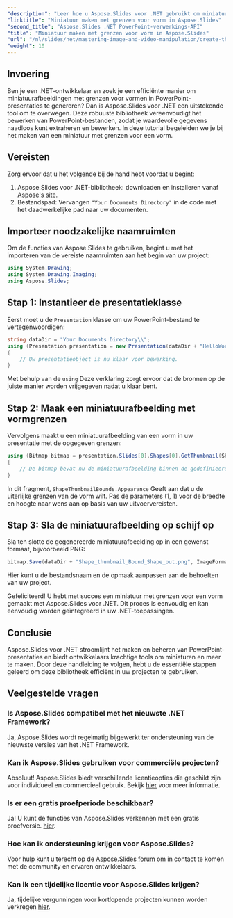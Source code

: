 ```yaml
---
"description": "Leer hoe u Aspose.Slides voor .NET gebruikt om miniatuurafbeeldingen met gedefinieerde grenzen voor vormen in PowerPoint-presentaties te maken. Deze uitgebreide handleiding biedt stapsgewijze instructies."
"linktitle": "Miniatuur maken met grenzen voor vorm in Aspose.Slides"
"second_title": "Aspose.Slides .NET PowerPoint-verwerkings-API"
"title": "Miniatuur maken met grenzen voor vorm in Aspose.Slides"
"url": "/nl/slides/net/mastering-image-and-video-manipulation/create-thumbnail-bounds-shape/"
"weight": 10
---
```


## Invoering

Ben je een .NET-ontwikkelaar en zoek je een efficiënte manier om miniatuurafbeeldingen met grenzen voor vormen in PowerPoint-presentaties te genereren? Dan is Aspose.Slides voor .NET een uitstekende tool om te overwegen. Deze robuuste bibliotheek vereenvoudigt het bewerken van PowerPoint-bestanden, zodat je waardevolle gegevens naadloos kunt extraheren en bewerken. In deze tutorial begeleiden we je bij het maken van een miniatuur met grenzen voor een vorm.

## Vereisten

Zorg ervoor dat u het volgende bij de hand hebt voordat u begint:

1. Aspose.Slides voor .NET-bibliotheek: downloaden en installeren vanaf [Aspose's site](https://releases.aspose.com/slides/net/).
2. Bestandspad: Vervangen `"Your Documents Directory"` in de code met het daadwerkelijke pad naar uw documenten.

## Importeer noodzakelijke naamruimten

Om de functies van Aspose.Slides te gebruiken, begint u met het importeren van de vereiste naamruimten aan het begin van uw project:

```csharp
using System.Drawing;
using System.Drawing.Imaging;
using Aspose.Slides;
```

## Stap 1: Instantieer de presentatieklasse

Eerst moet u de `Presentation` klasse om uw PowerPoint-bestand te vertegenwoordigen:

```csharp
string dataDir = "Your Documents Directory\\";
using (Presentation presentation = new Presentation(dataDir + "HelloWorld.pptx"))
{
    // Uw presentatieobject is nu klaar voor bewerking.
}
```

Met behulp van de `using` Deze verklaring zorgt ervoor dat de bronnen op de juiste manier worden vrijgegeven nadat u klaar bent.

## Stap 2: Maak een miniatuurafbeelding met vormgrenzen

Vervolgens maakt u een miniatuurafbeelding van een vorm in uw presentatie met de opgegeven grenzen:

```csharp
using (Bitmap bitmap = presentation.Slides[0].Shapes[0].GetThumbnail(ShapeThumbnailBounds.Appearance, 1, 1))
{
    // De bitmap bevat nu de miniatuurafbeelding binnen de gedefinieerde grenzen.
}
```

In dit fragment, `ShapeThumbnailBounds.Appearance` Geeft aan dat u de uiterlijke grenzen van de vorm wilt. Pas de parameters (1, 1) voor de breedte en hoogte naar wens aan op basis van uw uitvoervereisten.

## Stap 3: Sla de miniatuurafbeelding op schijf op

Sla ten slotte de gegenereerde miniatuurafbeelding op in een gewenst formaat, bijvoorbeeld PNG:

```csharp
bitmap.Save(dataDir + "Shape_thumbnail_Bound_Shape_out.png", ImageFormat.Png);
```

Hier kunt u de bestandsnaam en de opmaak aanpassen aan de behoeften van uw project.

Gefeliciteerd! U hebt met succes een miniatuur met grenzen voor een vorm gemaakt met Aspose.Slides voor .NET. Dit proces is eenvoudig en kan eenvoudig worden geïntegreerd in uw .NET-toepassingen.

## Conclusie

Aspose.Slides voor .NET stroomlijnt het maken en beheren van PowerPoint-presentaties en biedt ontwikkelaars krachtige tools om miniaturen en meer te maken. Door deze handleiding te volgen, hebt u de essentiële stappen geleerd om deze bibliotheek efficiënt in uw projecten te gebruiken.

## Veelgestelde vragen

### Is Aspose.Slides compatibel met het nieuwste .NET Framework?

Ja, Aspose.Slides wordt regelmatig bijgewerkt ter ondersteuning van de nieuwste versies van het .NET Framework.

### Kan ik Aspose.Slides gebruiken voor commerciële projecten?

Absoluut! Aspose.Slides biedt verschillende licentieopties die geschikt zijn voor individueel en commercieel gebruik. Bekijk [hier](https://purchase.aspose.com/buy) voor meer informatie.

### Is er een gratis proefperiode beschikbaar?

Ja! U kunt de functies van Aspose.Slides verkennen met een gratis proefversie. [hier](https://releases.aspose.com/).

### Hoe kan ik ondersteuning krijgen voor Aspose.Slides?

Voor hulp kunt u terecht op de [Aspose.Slides forum](https://forum.aspose.com/c/slides/11) om in contact te komen met de community en ervaren ontwikkelaars.

### Kan ik een tijdelijke licentie voor Aspose.Slides krijgen?

Ja, tijdelijke vergunningen voor kortlopende projecten kunnen worden verkregen [hier](https://purchase.aspose.com/temporary-license/).
